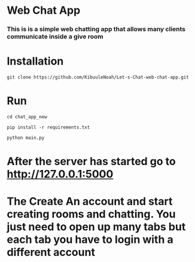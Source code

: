 # Web Chat App

### This is is a simple web chatting app that allows many clients communicate inside a give room

# Installation
```
git clone https://github.com/KibuuleNoah/Let-s-Chat-web-chat-app.git
```

# Run
```
cd chat_app_new
```
```
pip install -r requirements.txt
```
```
python main.py
```
# After the server has started go to http://127.0.0.1:5000
# The Create An account and start creating rooms and chatting. You just need to open up many tabs but each tab you have to login with a different account

